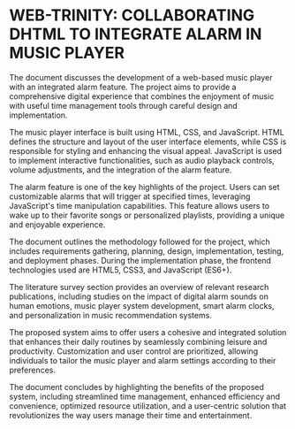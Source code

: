 # WEB-TRINITY: COLLABORATING DHTML TO INTEGRATE ALARM IN MUSIC PLAYER

The document discusses the development of a web-based music player with an integrated alarm feature. The project aims to provide a comprehensive digital experience that combines the enjoyment of music with useful time management tools through careful design and implementation.

The music player interface is built using HTML, CSS, and JavaScript. HTML defines the structure and layout of the user interface elements, while CSS is responsible for styling and enhancing the visual appeal. JavaScript is used to implement interactive functionalities, such as audio playback controls, volume adjustments, and the integration of the alarm feature.

The alarm feature is one of the key highlights of the project. Users can set customizable alarms that will trigger at specified times, leveraging JavaScript's time manipulation capabilities. This feature allows users to wake up to their favorite songs or personalized playlists, providing a unique and enjoyable experience.

The document outlines the methodology followed for the project, which includes requirements gathering, planning, design, implementation, testing, and deployment phases. During the implementation phase, the frontend technologies used are HTML5, CSS3, and JavaScript (ES6+).

The literature survey section provides an overview of relevant research publications, including studies on the impact of digital alarm sounds on human emotions, music player system development, smart alarm clocks, and personalization in music recommendation systems.

The proposed system aims to offer users a cohesive and integrated solution that enhances their daily routines by seamlessly combining leisure and productivity. Customization and user control are prioritized, allowing individuals to tailor the music player and alarm settings according to their preferences.

The document concludes by highlighting the benefits of the proposed system, including streamlined time management, enhanced efficiency and convenience, optimized resource utilization, and a user-centric solution that revolutionizes the way users manage their time and entertainment.
